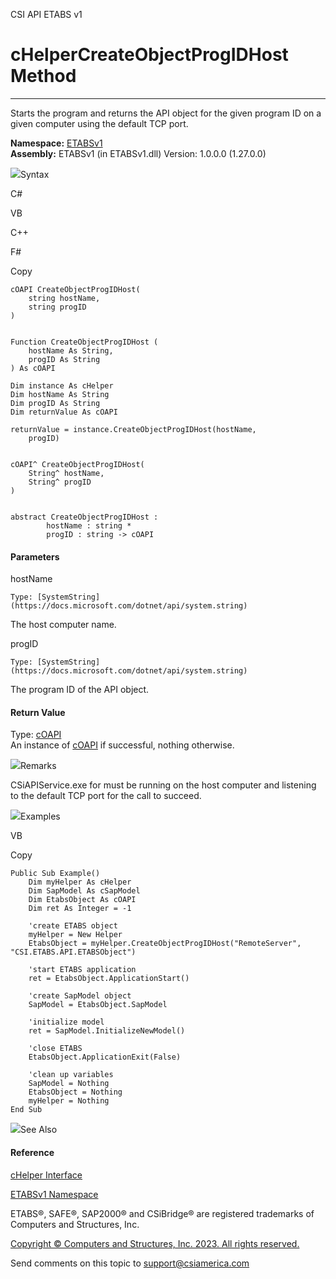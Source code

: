 ﻿

CSI API ETABS v1

# cHelperCreateObjectProgIDHost Method  
  
---  
  
Starts the program and returns the API object for the given program ID on a
given computer using the default TCP port.

**Namespace:** [ETABSv1](2780f1b8-2033-5289-2298-1cdb2a7508d9.htm)  
**Assembly:** ETABSv1 (in ETABSv1.dll) Version: 1.0.0.0 (1.27.0.0)

![](../icons/SectionExpanded.png)Syntax

C#

VB

C++

F#

Copy

    
    
    cOAPI CreateObjectProgIDHost(
    	string hostName,
    	string progID
    )
    
    
    Function CreateObjectProgIDHost ( 
    	hostName As String,
    	progID As String
    ) As cOAPI
    
    Dim instance As cHelper
    Dim hostName As String
    Dim progID As String
    Dim returnValue As cOAPI
    
    returnValue = instance.CreateObjectProgIDHost(hostName, 
    	progID)
    
    
    cOAPI^ CreateObjectProgIDHost(
    	String^ hostName, 
    	String^ progID
    )
    
    
    abstract CreateObjectProgIDHost : 
            hostName : string * 
            progID : string -> cOAPI 
    

#### Parameters

hostName

    Type: [SystemString](https://docs.microsoft.com/dotnet/api/system.string)  
The host computer name.

progID

    Type: [SystemString](https://docs.microsoft.com/dotnet/api/system.string)  
The program ID of the API object.

#### Return Value

Type: [cOAPI](85e13e9c-4b05-a5ed-4bfe-08903fdb79e1.htm)  
An instance of [cOAPI](85e13e9c-4b05-a5ed-4bfe-08903fdb79e1.htm) if
successful, nothing otherwise.

![](../icons/SectionExpanded.png)Remarks

CSiAPIService.exe for must be running on the host computer and listening to
the default TCP port for the call to succeed.

![](../icons/SectionExpanded.png)Examples

VB

Copy

    
    
    Public Sub Example()
        Dim myHelper As cHelper
        Dim SapModel As cSapModel
        Dim EtabsObject As cOAPI
        Dim ret As Integer = -1
    
        'create ETABS object
        myHelper = New Helper
        EtabsObject = myHelper.CreateObjectProgIDHost("RemoteServer", "CSI.ETABS.API.ETABSObject")
    
        'start ETABS application
        ret = EtabsObject.ApplicationStart()
    
        'create SapModel object
        SapModel = EtabsObject.SapModel
    
        'initialize model
        ret = SapModel.InitializeNewModel()
    
        'close ETABS
        EtabsObject.ApplicationExit(False)
    
        'clean up variables
        SapModel = Nothing
        EtabsObject = Nothing
        myHelper = Nothing
    End Sub

![](../icons/SectionExpanded.png)See Also

#### Reference

[cHelper Interface](26c23d4c-221d-7bb7-4ae5-e9d97657cdcf.htm)

[ETABSv1 Namespace](2780f1b8-2033-5289-2298-1cdb2a7508d9.htm)

ETABS®, SAFE®, SAP2000® and CSiBridge® are registered trademarks of Computers
and Structures, Inc.  

[Copyright © Computers and Structures, Inc. 2023. All rights
reserved.](http://www.csiamerica.com)

Send comments on this topic to
[support@csiamerica.com](mailto:support%40csiamerica.com?Subject=CSI%20API%20ETABS%20v1)

